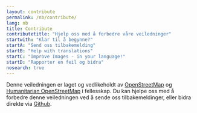 ```yaml
---
layout: contribute
permalink: /nb/contribute/
lang: nb
title: Contribute
contributetitle: "Hjelp oss med å forbedre våre veiledninger"
startwith: "Klar til å begynne?"
startA: "Send oss tilbakemelding"
startB: "Help with translations"
startC: "Improve Images - in your language!"
startD: "Rapporter en feil og bidra"
nosearch: true
---
```

Denne veiledningen er laget og vedlikeholdt av [OpenStreetMap](https://www.openstreetmap.org/) og [Humanitarian OpenStreetMap](https://www.hotosm.org/)  i fellesskap. Du kan hjelpe oss med å forbedre denne veiledningen ved å sende oss tilbakemeldinger, eller bidra direkte via [Github](http://github.com/hotosm/learnosm).


